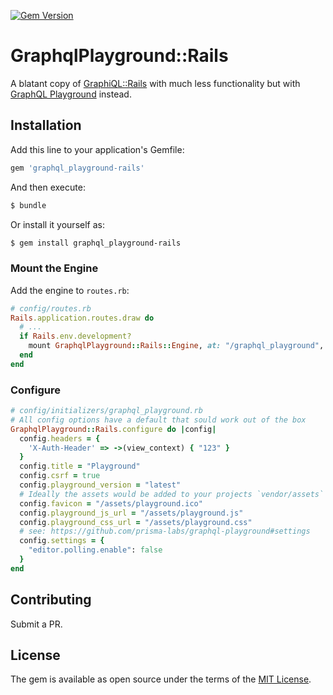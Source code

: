 
[![Gem Version](https://badge.fury.io/rb/graphql_playground-rails.svg)](https://badge.fury.io/rb/graphql_playground-rails)
# GraphqlPlayground::Rails
A blatant copy of [GraphiQL::Rails](https://github.com/rmosolgo/graphiql-rails) with much less functionality but with [GraphQL Playground](https://github.com/graphcool/graphql-playground) instead.

## Installation
Add this line to your application's Gemfile:

```ruby
gem 'graphql_playground-rails'
```

And then execute:
```bash
$ bundle
```

Or install it yourself as:
```bash
$ gem install graphql_playground-rails
```

### Mount the Engine

Add the engine to `routes.rb`:

```ruby
# config/routes.rb
Rails.application.routes.draw do
  # ...
  if Rails.env.development?
    mount GraphqlPlayground::Rails::Engine, at: "/graphql_playground", graphql_path: "/your/endpoint"
  end
end
```

### Configure

```ruby
# config/initializers/graphql_playground.rb
# All config options have a default that sould work out of the box
GraphqlPlayground::Rails.configure do |config|
  config.headers = {
    'X-Auth-Header' => ->(view_context) { "123" }
  }
  config.title = "Playground"
  config.csrf = true
  config.playground_version = "latest"
  # Ideally the assets would be added to your projects `vendor/assets` directories
  config.favicon = "/assets/playground.ico"
  config.playground_js_url = "/assets/playground.js"
  config.playground_css_url = "/assets/playground.css"
  # see: https://github.com/prisma-labs/graphql-playground#settings
  config.settings = {
    "editor.polling.enable": false
  }
end
```

## Contributing

Submit a PR.

## License
The gem is available as open source under the terms of the [MIT License](https://opensource.org/licenses/MIT).
